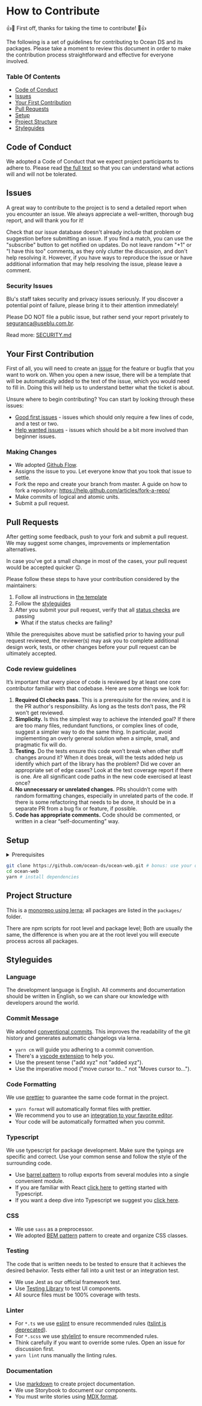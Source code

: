 # How to Contribute

:+1::tada: First off, thanks for taking the time to contribute! :tada::+1:

The following is a set of guidelines for contributing to Ocean DS and its packages. Please take a moment to review this document in order to make the contribution process straightforward and effective for everyone involved.

### Table Of Contents

- [Code of Conduct](#code-of-conduct)
- [Issues](#issues)
- [Your First Contribution](#your-first-contribution)
- [Pull Requests](#pull-requests)
- [Setup](#setup)
- [Project Structure](#project-structure)
- [Styleguides](#styleguides)

## Code of Conduct

We adopted a Code of Conduct that we expect project participants to adhere to. Please read [the full text](CODE_OF_CONDUCT.md) so that you can understand what actions will and will not be tolerated.

## Issues

A great way to contribute to the project is to send a detailed report when you encounter an issue. We always appreciate a well-written, thorough bug report, and will thank you for it!

Check that our issue database doesn't already include that problem or suggestion before submitting an issue. If you find a match, you can use the "subscribe" button to get notified on updates. Do not leave random "+1" or "I have this too" comments, as they only clutter the discussion, and don't help resolving it. However, if you have ways to reproduce the issue or have additional information that may help resolving the issue, please leave a comment.

### Security Issues

Blu's staff takes security and privacy issues seriously. If you discover a potential point of failure, please bring it to their attention immediately!

Please DO NOT file a public issue, but rather send your report privately to seguranca@useblu.com.br.

Read more: [SECURITY.md](SECURITY.md)

## Your First Contribution

First of all, you will need to create an [issue](#issues) for the feature or bugfix that you want to work on. When you open a new issue, there will be a template that will be automatically added to the text of the issue, which you would need to fill in. Doing this will help us to understand better what the ticket is about.

Unsure where to begin contributing? You can start by looking through these issues:

- [Good first issues](https://github.com/ocean-ds/ocean-web/issues?q=is%3Aopen+is%3Aissue+label%3A%22good+first+issue%22+sort%3Acomments-desc) - issues which should only require a few lines of code, and a test or two.
- [Help wanted issues](https://github.com/ocean-ds/ocean-web/issues?q=is%3Aopen+is%3Aissue+sort%3Acomments-desc+label%3A%22help+wanted%22) - issues which should be a bit more involved than beginner issues.

### Making Changes

- We adopted [Github Flow](https://guides.github.com/introduction/flow/).
- Assigns the issue to you. Let everyone know that you took that issue to settle.
- Fork the repo and create your branch from master. A guide on how to fork a repository: https://help.github.com/articles/fork-a-repo/
- Make commits of logical and atomic units.
- Submit a pull request.

## Pull Requests

After getting some feedback, push to your fork and submit a pull request. We may suggest some changes, improvements or implementation alternatives.

In case you've got a small change in most of the cases, your pull request would be accepted quicker :wink:.

Please follow these steps to have your contribution considered by the maintainers:

1. Follow all instructions in [the template](PULL_REQUEST_TEMPLATE.md)
2. Follow the [styleguides](#styleguides)
3. After you submit your pull request, verify that all [status checks](https://help.github.com/articles/about-status-checks/) are passing <details><summary>What if the status checks are failing?</summary>If a status check is failing, and you believe that the failure is unrelated to your change, please leave a comment on the pull request explaining why you believe the failure is unrelated. A maintainer will re-run the status check for you. If we conclude that the failure was a false positive, then we will open an issue to track that problem with our status check suite.</details>

While the prerequisites above must be satisfied prior to having your pull request reviewed, the reviewer(s) may ask you to complete additional design work, tests, or other changes before your pull request can be ultimately accepted.

### Code review guidelines

It’s important that every piece of code is reviewed by at least one core contributor familiar with that codebase. Here are some things we look for:

1.  **Required CI checks pass.** This is a prerequisite for the review, and it is the PR author's responsibility. As long as the tests don’t pass, the PR won't get reviewed.
2.  **Simplicity.** Is this the simplest way to achieve the intended goal? If there are too many files, redundant functions, or complex lines of code, suggest a simpler way to do the same thing. In particular, avoid implementing an overly general solution when a simple, small, and pragmatic fix will do.
3.  **Testing.** Do the tests ensure this code won’t break when other stuff changes around it? When it does break, will the tests added help us identify which part of the library has the problem? Did we cover an appropriate set of edge cases? Look at the test coverage report if there is one. Are all significant code paths in the new code exercised at least once?
4.  **No unnecessary or unrelated changes.** PRs shouldn’t come with random formatting changes, especially in unrelated parts of the code. If there is some refactoring that needs to be done, it should be in a separate PR from a bug fix or feature, if possible.
5.  **Code has appropriate comments.** Code should be commented, or written in a clear “self-documenting” way.

## Setup

<details><summary>Prerequisites</summary>
<p>

- Node 14.13.0+ _(if you need other versions we recommend the [node version manager](https://github.com/nvm-sh/nvm))_
- Yarn 1.22.0+ _(required, because of [yarn workspace](https://classic.yarnpkg.com/en/docs/workspaces/))_
- VSCode _(optional, but it's useful because we share common configs and extensions)_

</p>
</details>

```bash
git clone https://github.com/ocean-ds/ocean-web.git # bonus: use your own fork for this step
cd ocean-web
yarn # install dependencies
```

## Project Structure

This is a [monorepo using lerna](https://medium.com/hy-vee-engineering/creating-a-monorepo-with-lerna-yarn-workspaces-cf163908965d); all packages are listed in the `packages/` folder.

There are npm scripts for root level and package level; Both are usually the same, the difference is when you are at the root level you will execute process across all packages.

## Styleguides

### Language

The development language is English. All comments and documentation should be written in English, so we can share our knowledge with developers around the world.

### Commit Message

We adopted [conventional commits](https://www.conventionalcommits.org/en/v1.0.0/#summary). This improves the readability of the git history and generates automatic changelogs via lerna.

- `yarn cm` will guide you adhering to a commit convention.
- There's a [vscode extension](https://marketplace.visualstudio.com/items?itemName=vivaxy.vscode-conventional-commits) to help you.
- Use the present tense ("add xyz" not "added xyz").
- Use the imperative mood ("move cursor to..." not "Moves cursor to...").

### Code Formatting

We use [prettier](https://prettier.io/docs/en/why-prettier.html) to guarantee the same code format in the project.

- `yarn format` will automatically format files with prettier.
- We recommend you to use an [integration to your favorite editor](https://prettier.io/docs/en/editors.html).
- Your code will be automatically formatted when you commit.

### Typescript

We use typescript for package development. Make sure the typings are specific and correct. Use your common sense and follow the style of the surrounding code.

- Use [barrel pattern](https://basarat.gitbook.io/typescript/main-1/barrel) to rollup exports from several modules into a single convenient module.
- If you are familiar with React [click here](https://github.com/typescript-cheatsheets/react) to getting started with Typescript.
- If you want a deep dive into Typescript we suggest you [click here](https://github.com/basarat/typescript-book).

### CSS

- We use `sass` as a preprocessor.
- We adopted [BEM pattern](http://getbem.com/introduction/) pattern to create and organize CSS classes.

### Testing

The code that is written needs to be tested to ensure that it achieves the desired behavior. Tests either fall into a unit test or an integration test.

- We use Jest as our official framework test.
- Use [Testing Library](https://testing-library.com/docs/intro) to test UI components.
- All source files must be 100% coverage with tests.

### Linter

- For `*.ts` we use [eslint](https://eslint.org/) to ensure recommended rules ([tslint is deprecated](https://www.darraghoriordan.com/2020/03/06/upgrade-tslint-deprecated-to-eslint/)).
- For `*.scss` we use [stylelint](https://stylelint.io/) to ensure recommended rules.
- Think carefully if you want to override some rules. Open an issue for discussion first.
- `yarn lint` runs manually the linting rules.

### Documentation

- Use [markdown](https://github.com/adam-p/markdown-here/wiki/Markdown-Cheatsheet) to create project documentation.
- We use Storybook to document our components.
- You must write stories using [MDX format](https://storybook.js.org/docs/react/writing-docs/mdx).

